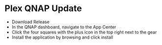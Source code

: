 # Plex QNAP Update

- Download Release
- In the QNAP dashboard, navigate to the App Center
- Click the four squares with the plus icon in the top right next to the gear
- Install the application by browsing and click install
